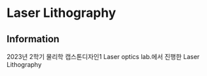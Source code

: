 # Laser Lithography



## Information

2023년 2학기 물리학 캡스톤디자인1 Laser optics lab.에서 진행한 Laser Lithography